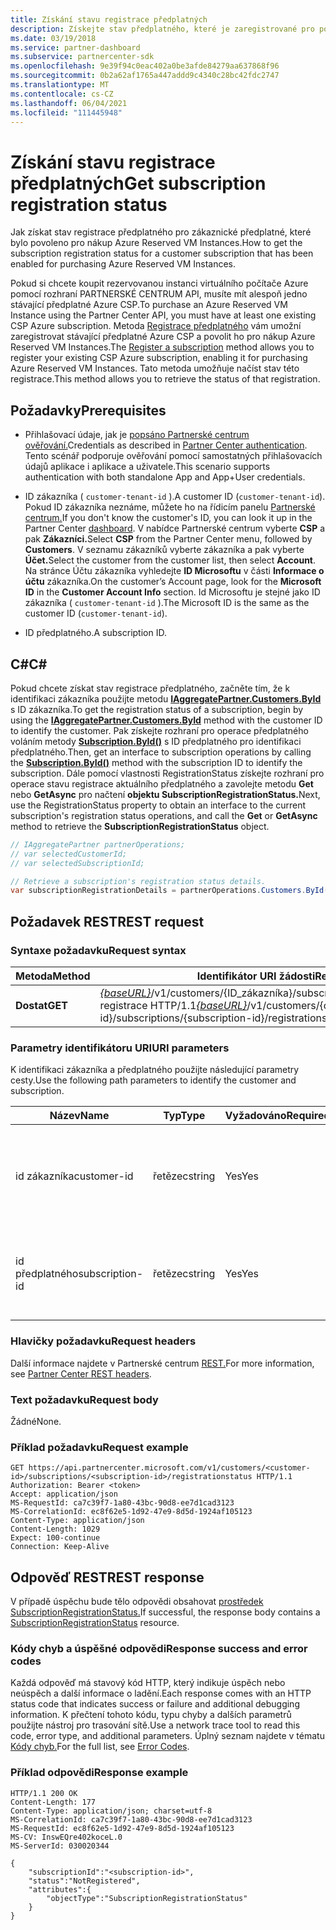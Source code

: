 ```yaml
---
title: Získání stavu registrace předplatných
description: Získejte stav předplatného, které je zaregistrované pro použití s Azure Reserved VM Instances.
ms.date: 03/19/2018
ms.service: partner-dashboard
ms.subservice: partnercenter-sdk
ms.openlocfilehash: 9e39f94c0eac402a0be3afde84279aa637868f96
ms.sourcegitcommit: 0b2a62af1765a447addd9c4340c28bc42fdc2747
ms.translationtype: MT
ms.contentlocale: cs-CZ
ms.lasthandoff: 06/04/2021
ms.locfileid: "111445948"
---
```

# <a name="get-subscription-registration-status"></a><span data-ttu-id="748f6-103">Získání stavu registrace předplatných</span><span class="sxs-lookup"><span data-stu-id="748f6-103">Get subscription registration status</span></span>

<span data-ttu-id="748f6-104">Jak získat stav registrace předplatného pro zákaznické předplatné, které bylo povoleno pro nákup Azure Reserved VM Instances.</span><span class="sxs-lookup"><span data-stu-id="748f6-104">How to get the subscription registration status for a customer subscription that has been enabled for purchasing Azure Reserved VM Instances.</span></span>

<span data-ttu-id="748f6-105">Pokud si chcete koupit rezervovanou instanci virtuálního počítače Azure pomocí rozhraní PARTNERSKÉ CENTRUM API, musíte mít alespoň jedno stávající předplatné Azure CSP.</span><span class="sxs-lookup"><span data-stu-id="748f6-105">To purchase an Azure Reserved VM Instance using the Partner Center API, you must have at least one existing CSP Azure subscription.</span></span> <span data-ttu-id="748f6-106">Metoda [Registrace předplatného](register-a-subscription.md) vám umožní zaregistrovat stávající předplatné Azure CSP a povolit ho pro nákup Azure Reserved VM Instances.</span><span class="sxs-lookup"><span data-stu-id="748f6-106">The [Register a subscription](register-a-subscription.md) method allows you to register your existing CSP Azure subscription, enabling it for purchasing Azure Reserved VM Instances.</span></span> <span data-ttu-id="748f6-107">Tato metoda umožňuje načíst stav této registrace.</span><span class="sxs-lookup"><span data-stu-id="748f6-107">This method allows you to retrieve the status of that registration.</span></span>

## <a name="prerequisites"></a><span data-ttu-id="748f6-108">Požadavky</span><span class="sxs-lookup"><span data-stu-id="748f6-108">Prerequisites</span></span>

- <span data-ttu-id="748f6-109">Přihlašovací údaje, jak je [popsáno Partnerské centrum ověřování.](partner-center-authentication.md)</span><span class="sxs-lookup"><span data-stu-id="748f6-109">Credentials as described in [Partner Center authentication](partner-center-authentication.md).</span></span> <span data-ttu-id="748f6-110">Tento scénář podporuje ověřování pomocí samostatných přihlašovacích údajů aplikace i aplikace a uživatele.</span><span class="sxs-lookup"><span data-stu-id="748f6-110">This scenario supports authentication with both standalone App and App+User credentials.</span></span>

- <span data-ttu-id="748f6-111">ID zákazníka ( `customer-tenant-id` ).</span><span class="sxs-lookup"><span data-stu-id="748f6-111">A customer ID (`customer-tenant-id`).</span></span> <span data-ttu-id="748f6-112">Pokud ID zákazníka neznáme, můžete ho na řídicím panelu [Partnerské centrum.](https://partner.microsoft.com/dashboard)</span><span class="sxs-lookup"><span data-stu-id="748f6-112">If you don't know the customer's ID, you can look it up in the Partner Center [dashboard](https://partner.microsoft.com/dashboard).</span></span> <span data-ttu-id="748f6-113">V nabídce Partnerské centrum vyberte **CSP** a pak **Zákazníci.**</span><span class="sxs-lookup"><span data-stu-id="748f6-113">Select **CSP** from the Partner Center menu, followed by **Customers**.</span></span> <span data-ttu-id="748f6-114">V seznamu zákazníků vyberte zákazníka a pak vyberte **Účet.**</span><span class="sxs-lookup"><span data-stu-id="748f6-114">Select the customer from the customer list, then select **Account**.</span></span> <span data-ttu-id="748f6-115">Na stránce Účtu zákazníka vyhledejte **ID Microsoftu** v části **Informace o účtu** zákazníka.</span><span class="sxs-lookup"><span data-stu-id="748f6-115">On the customer’s Account page, look for the **Microsoft ID** in the **Customer Account Info** section.</span></span> <span data-ttu-id="748f6-116">Id Microsoftu je stejné jako ID zákazníka ( `customer-tenant-id` ).</span><span class="sxs-lookup"><span data-stu-id="748f6-116">The Microsoft ID is the same as the customer ID  (`customer-tenant-id`).</span></span>

- <span data-ttu-id="748f6-117">ID předplatného.</span><span class="sxs-lookup"><span data-stu-id="748f6-117">A subscription ID.</span></span>

## <a name="c"></a><span data-ttu-id="748f6-118">C\#</span><span class="sxs-lookup"><span data-stu-id="748f6-118">C\#</span></span>

<span data-ttu-id="748f6-119">Pokud chcete získat stav registrace předplatného, začněte tím, že k identifikaci zákazníka použijte metodu [**IAggregatePartner.Customers.ById**](/dotnet/api/microsoft.store.partnercenter.customers.icustomercollection.byid) s ID zákazníka.</span><span class="sxs-lookup"><span data-stu-id="748f6-119">To get the registration status of a subscription, begin by using the [**IAggregatePartner.Customers.ById**](/dotnet/api/microsoft.store.partnercenter.customers.icustomercollection.byid) method with the customer ID to identify the customer.</span></span> <span data-ttu-id="748f6-120">Pak získejte rozhraní pro operace předplatného voláním metody [**Subscription.ById()**](/dotnet/api/microsoft.store.partnercenter.subscriptions.isubscriptioncollection.byid) s ID předplatného pro identifikaci předplatného.</span><span class="sxs-lookup"><span data-stu-id="748f6-120">Then, get an interface to subscription operations by calling the [**Subscription.ById()**](/dotnet/api/microsoft.store.partnercenter.subscriptions.isubscriptioncollection.byid) method with the subscription ID to identify the subscription.</span></span> <span data-ttu-id="748f6-121">Dále pomocí vlastnosti RegistrationStatus získejte rozhraní pro operace stavu registrace aktuálního předplatného a zavolejte metodu **Get** nebo **GetAsync** pro načtení **objektu SubscriptionRegistrationStatus.**</span><span class="sxs-lookup"><span data-stu-id="748f6-121">Next, use the RegistrationStatus property to obtain an interface to the current subscription's registration status operations, and call the **Get** or **GetAsync** method to retrieve the **SubscriptionRegistrationStatus** object.</span></span>

``` csharp
// IAggregatePartner partnerOperations;
// var selectedCustomerId;
// var selectedSubscriptionId;

// Retrieve a subscription's registration status details.
var subscriptionRegistrationDetails = partnerOperations.Customers.ById(selectedCustomerId).Subscriptions.ById(selectedSubscriptionId).RegistrationStatus.Get();
```

## <a name="rest-request"></a><span data-ttu-id="748f6-122">Požadavek REST</span><span class="sxs-lookup"><span data-stu-id="748f6-122">REST request</span></span>

### <a name="request-syntax"></a><span data-ttu-id="748f6-123">Syntaxe požadavku</span><span class="sxs-lookup"><span data-stu-id="748f6-123">Request syntax</span></span>

| <span data-ttu-id="748f6-124">Metoda</span><span class="sxs-lookup"><span data-stu-id="748f6-124">Method</span></span>    | <span data-ttu-id="748f6-125">Identifikátor URI žádosti</span><span class="sxs-lookup"><span data-stu-id="748f6-125">Request URI</span></span>                                                                                                                        |
|-----------|------------------------------------------------------------------------------------------------------------------------------------|
| <span data-ttu-id="748f6-126">**Dostat**</span><span class="sxs-lookup"><span data-stu-id="748f6-126">**GET**</span></span>  | <span data-ttu-id="748f6-127">[*{baseURL}*](partner-center-rest-urls.md)/v1/customers/{ID_zákazníka}/subscriptions/{ID_předplatného}/stav registrace HTTP/1.1</span><span class="sxs-lookup"><span data-stu-id="748f6-127">[*{baseURL}*](partner-center-rest-urls.md)/v1/customers/{customer-id}/subscriptions/{subscription-id}/registrationstatus HTTP/1.1</span></span> |

### <a name="uri-parameters"></a><span data-ttu-id="748f6-128">Parametry identifikátoru URI</span><span class="sxs-lookup"><span data-stu-id="748f6-128">URI parameters</span></span>

<span data-ttu-id="748f6-129">K identifikaci zákazníka a předplatného použijte následující parametry cesty.</span><span class="sxs-lookup"><span data-stu-id="748f6-129">Use the following path parameters to identify the customer and subscription.</span></span>

| <span data-ttu-id="748f6-130">Název</span><span class="sxs-lookup"><span data-stu-id="748f6-130">Name</span></span>                    | <span data-ttu-id="748f6-131">Typ</span><span class="sxs-lookup"><span data-stu-id="748f6-131">Type</span></span>       | <span data-ttu-id="748f6-132">Vyžadováno</span><span class="sxs-lookup"><span data-stu-id="748f6-132">Required</span></span> | <span data-ttu-id="748f6-133">Popis</span><span class="sxs-lookup"><span data-stu-id="748f6-133">Description</span></span>                                                   |
|-------------------------|------------|----------|---------------------------------------------------------------|
| <span data-ttu-id="748f6-134">id zákazníka</span><span class="sxs-lookup"><span data-stu-id="748f6-134">customer-id</span></span>             | <span data-ttu-id="748f6-135">řetězec</span><span class="sxs-lookup"><span data-stu-id="748f6-135">string</span></span>     | <span data-ttu-id="748f6-136">Yes</span><span class="sxs-lookup"><span data-stu-id="748f6-136">Yes</span></span>      | <span data-ttu-id="748f6-137">Řetězec ve formátu GUID, který identifikuje zákazníka.</span><span class="sxs-lookup"><span data-stu-id="748f6-137">A GUID formatted string that identifies the customer.</span></span>         |
| <span data-ttu-id="748f6-138">id předplatného</span><span class="sxs-lookup"><span data-stu-id="748f6-138">subscription-id</span></span>         | <span data-ttu-id="748f6-139">řetězec</span><span class="sxs-lookup"><span data-stu-id="748f6-139">string</span></span>     | <span data-ttu-id="748f6-140">Yes</span><span class="sxs-lookup"><span data-stu-id="748f6-140">Yes</span></span>      | <span data-ttu-id="748f6-141">Řetězec ve formátu GUID, který identifikuje odběr.</span><span class="sxs-lookup"><span data-stu-id="748f6-141">A GUID formatted string that identifies the subscription.</span></span>     |

### <a name="request-headers"></a><span data-ttu-id="748f6-142">Hlavičky požadavku</span><span class="sxs-lookup"><span data-stu-id="748f6-142">Request headers</span></span>

<span data-ttu-id="748f6-143">Další informace najdete v Partnerské centrum [REST.](headers.md)</span><span class="sxs-lookup"><span data-stu-id="748f6-143">For more information, see [Partner Center REST headers](headers.md).</span></span>

### <a name="request-body"></a><span data-ttu-id="748f6-144">Text požadavku</span><span class="sxs-lookup"><span data-stu-id="748f6-144">Request body</span></span>

<span data-ttu-id="748f6-145">Žádné</span><span class="sxs-lookup"><span data-stu-id="748f6-145">None.</span></span>

### <a name="request-example"></a><span data-ttu-id="748f6-146">Příklad požadavku</span><span class="sxs-lookup"><span data-stu-id="748f6-146">Request example</span></span>

```http
GET https://api.partnercenter.microsoft.com/v1/customers/<customer-id>/subscriptions/<subscription-id>/registrationstatus HTTP/1.1
Authorization: Bearer <token>
Accept: application/json
MS-RequestId: ca7c39f7-1a80-43bc-90d8-ee7d1cad3123
MS-CorrelationId: ec8f62e5-1d92-47e9-8d5d-1924af105123
Content-Type: application/json
Content-Length: 1029
Expect: 100-continue
Connection: Keep-Alive
```

## <a name="rest-response"></a><span data-ttu-id="748f6-147">Odpověď REST</span><span class="sxs-lookup"><span data-stu-id="748f6-147">REST response</span></span>

<span data-ttu-id="748f6-148">V případě úspěchu bude tělo odpovědi obsahovat [prostředek SubscriptionRegistrationStatus.](subscription-resources.md#subscriptionregistrationstatus)</span><span class="sxs-lookup"><span data-stu-id="748f6-148">If successful, the response body contains a [SubscriptionRegistrationStatus](subscription-resources.md#subscriptionregistrationstatus) resource.</span></span>

### <a name="response-success-and-error-codes"></a><span data-ttu-id="748f6-149">Kódy chyb a úspěšné odpovědi</span><span class="sxs-lookup"><span data-stu-id="748f6-149">Response success and error codes</span></span>

<span data-ttu-id="748f6-150">Každá odpověď má stavový kód HTTP, který indikuje úspěch nebo neúspěch a další informace o ladění.</span><span class="sxs-lookup"><span data-stu-id="748f6-150">Each response comes with an HTTP status code that indicates success or failure and additional debugging information.</span></span> <span data-ttu-id="748f6-151">K přečtení tohoto kódu, typu chyby a dalších parametrů použijte nástroj pro trasování sítě.</span><span class="sxs-lookup"><span data-stu-id="748f6-151">Use a network trace tool to read this code, error type, and additional parameters.</span></span> <span data-ttu-id="748f6-152">Úplný seznam najdete v tématu [Kódy chyb.](error-codes.md)</span><span class="sxs-lookup"><span data-stu-id="748f6-152">For the full list, see [Error Codes](error-codes.md).</span></span>

### <a name="response-example"></a><span data-ttu-id="748f6-153">Příklad odpovědi</span><span class="sxs-lookup"><span data-stu-id="748f6-153">Response example</span></span>

```http
HTTP/1.1 200 OK
Content-Length: 177
Content-Type: application/json; charset=utf-8
MS-CorrelationId: ca7c39f7-1a80-43bc-90d8-ee7d1cad3123
MS-RequestId: ec8f62e5-1d92-47e9-8d5d-1924af105123
MS-CV: InswEQre402koceL.0
MS-ServerId: 030020344

{
    "subscriptionId":"<subscription-id>",
    "status":"NotRegistered",
    "attributes":{
        "objectType":"SubscriptionRegistrationStatus"
    }
}
```
